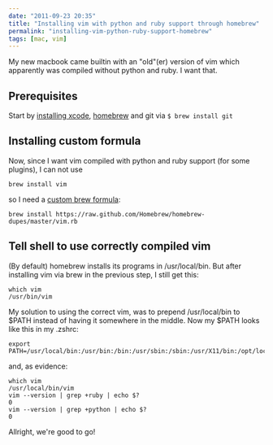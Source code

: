 ```yaml
---
date: "2011-09-23 20:35"
title: "Installing vim with python and ruby support through homebrew"
permalink: "installing-vim-python-ruby-support-homebrew"
tags: [mac, vim]
---
```


My new macbook came builtin with an "old"(er) version of vim which apparently was compiled without python and ruby. I want that.

## Prerequisites

Start by [installing xcode](http://developer.apple.com/xcode/), [homebrew](http://mxcl.github.com/homebrew/) and git via `$ brew install git`

## Installing custom formula

Now, since I want vim compiled with python and ruby support (for some plugins), I can not use

```shell
brew install vim
```

so I need a [custom brew formula](https://raw.github.com/Homebrew/homebrew-dupes/master/vim.rb):

```shell
brew install https://raw.github.com/Homebrew/homebrew-dupes/master/vim.rb
```

## Tell shell to use correctly compiled vim

(By default) homebrew installs its programs in /usr/local/bin. But after installing vim via brew in the previous step, I still get this:

```shell
which vim
/usr/bin/vim
```

My solution to using the correct vim, was to prepend /usr/local/bin to $PATH instead of having it somewhere in the middle. Now my $PATH looks like this in my .zshrc:

```shell
export PATH=/usr/local/bin:/usr/bin:/bin:/usr/sbin:/sbin:/usr/X11/bin:/opt/local/bin:/usr/local/git/bin
```

and, as evidence:

```shell
which vim
/usr/local/bin/vim
vim --version | grep +ruby | echo $?
0
vim --version | grep +python | echo $?
0
```

Allright, we're good to go!
